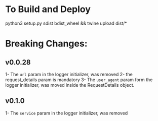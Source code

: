 # To Build and Deploy
python3 setup.py sdist bdist_wheel && twine upload dist/*

# Breaking Changes:

## v0.0.28
1- The `url` param in the logger initializer, was removed
2- the request_details param is mandatory
3- The `user_agent` param form the logger initializer, was moved inside the RequestDetails object.


## v0.1.0
1- The `service` param in the logger initializer, was removed